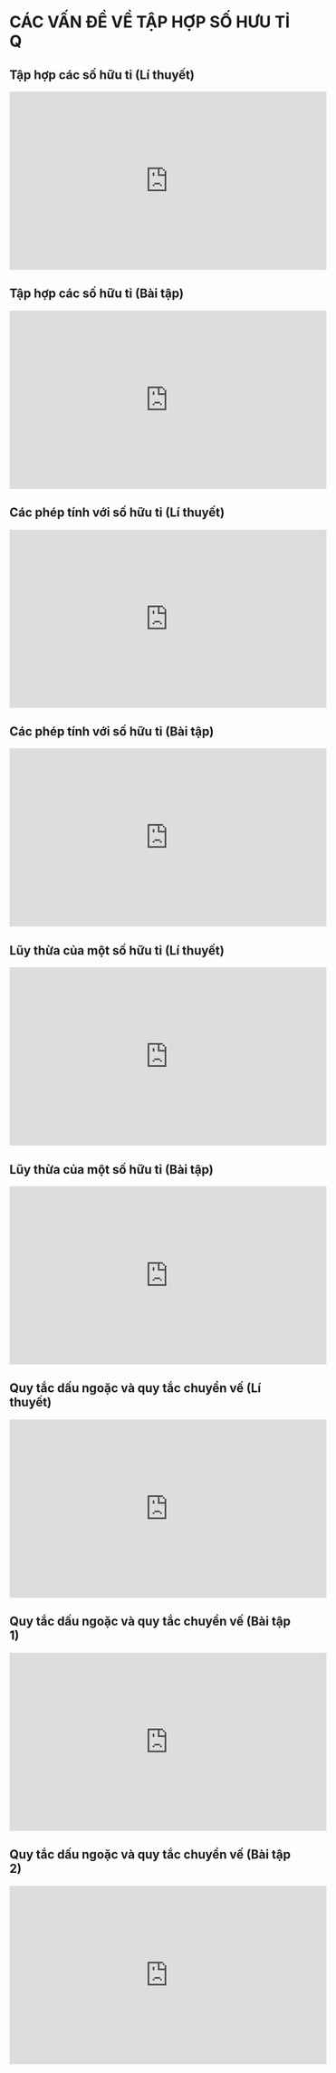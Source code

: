 # CÁC VẤN ĐỀ VỀ TẬP HỢP SỐ HƯU TỈ Q
## Tập hợp các số hữu tỉ (Lí thuyết)
<iframe width="560" height="315" src="https://www.youtube.com/embed/hpuN9I2-HrE?si=j7_ZORf3mS7v6NeV" title="YouTube video player" frameborder="0" allow="accelerometer; autoplay; clipboard-write; encrypted-media; gyroscope; picture-in-picture; web-share" referrerpolicy="strict-origin-when-cross-origin" allowfullscreen></iframe>

## Tập hợp các số hữu tỉ (Bài tập)
<iframe width="560" height="315" src="https://www.youtube.com/embed/UwuaDH85IUQ?si=rIPQ1frAM41iLLDv" title="YouTube video player" frameborder="0" allow="accelerometer; autoplay; clipboard-write; encrypted-media; gyroscope; picture-in-picture; web-share" referrerpolicy="strict-origin-when-cross-origin" allowfullscreen></iframe>

## Các phép tính với số hữu tỉ (Lí thuyết)
<iframe width="560" height="315" src="https://www.youtube.com/embed/bPqFhieZoMQ?si=oXmlw6MRwBwMToJ8" title="YouTube video player" frameborder="0" allow="accelerometer; autoplay; clipboard-write; encrypted-media; gyroscope; picture-in-picture; web-share" referrerpolicy="strict-origin-when-cross-origin" allowfullscreen></iframe>

## Các phép tính với số hữu tỉ (Bài tập)
<iframe width="560" height="315" src="https://www.youtube.com/embed/sWOWU76jIdQ?si=fcoG4O7mf-ohzAFV" title="YouTube video player" frameborder="0" allow="accelerometer; autoplay; clipboard-write; encrypted-media; gyroscope; picture-in-picture; web-share" referrerpolicy="strict-origin-when-cross-origin" allowfullscreen></iframe>

## Lũy thừa của một số hữu tỉ (Lí thuyết)
<iframe width="560" height="315" src="https://www.youtube.com/embed/ZxneBybHloM?si=j1Lbi0dn6a-wf9fd" title="YouTube video player" frameborder="0" allow="accelerometer; autoplay; clipboard-write; encrypted-media; gyroscope; picture-in-picture; web-share" referrerpolicy="strict-origin-when-cross-origin" allowfullscreen></iframe>

## Lũy thừa của một số hữu tỉ (Bài tập)
<iframe width="560" height="315" src="https://www.youtube.com/embed/N3NPqtWY8J8?si=sSjnVQ_GOOmULiYN" title="YouTube video player" frameborder="0" allow="accelerometer; autoplay; clipboard-write; encrypted-media; gyroscope; picture-in-picture; web-share" referrerpolicy="strict-origin-when-cross-origin" allowfullscreen></iframe>

## Quy tắc dấu ngoặc và quy tắc chuyển vế (Lí thuyết)
<iframe width="560" height="315" src="https://www.youtube.com/embed/bJttRWjOwJs?si=vunVu0D-xS61Ypl9" title="YouTube video player" frameborder="0" allow="accelerometer; autoplay; clipboard-write; encrypted-media; gyroscope; picture-in-picture; web-share" referrerpolicy="strict-origin-when-cross-origin" allowfullscreen></iframe>

## Quy tắc dấu ngoặc và quy tắc chuyển vế (Bài tập 1)
<iframe width="560" height="315" src="https://www.youtube.com/embed/DEz6l4FsTB0?si=c674gGU9IH_NALrK" title="YouTube video player" frameborder="0" allow="accelerometer; autoplay; clipboard-write; encrypted-media; gyroscope; picture-in-picture; web-share" referrerpolicy="strict-origin-when-cross-origin" allowfullscreen></iframe>

## Quy tắc dấu ngoặc và quy tắc chuyển vế (Bài tập 2)
<iframe width="560" height="315" src="https://www.youtube.com/embed/GRv_kDGh22w?si=3DRsGf_Q2jBiK8AN" title="YouTube video player" frameborder="0" allow="accelerometer; autoplay; clipboard-write; encrypted-media; gyroscope; picture-in-picture; web-share" referrerpolicy="strict-origin-when-cross-origin" allowfullscreen></iframe>

